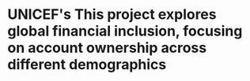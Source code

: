 # UNICEF's This project explores global financial inclusion, focusing on account ownership across different demographics
